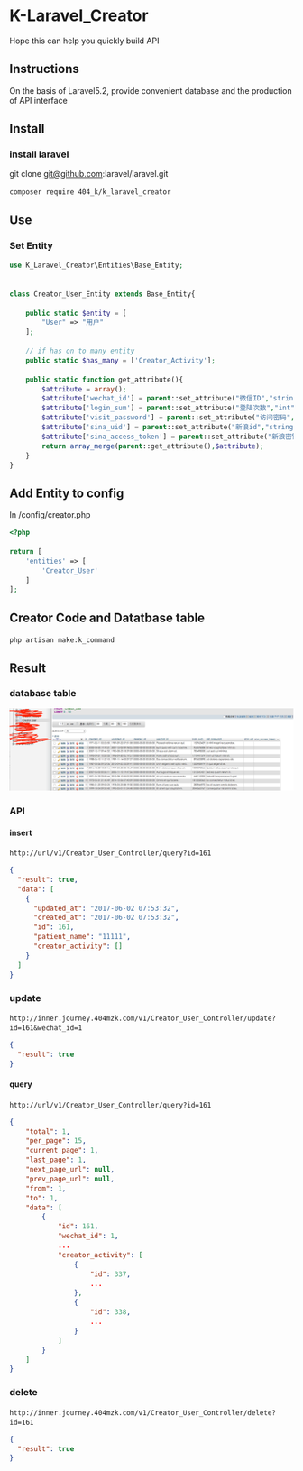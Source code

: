 # K-Laravel_Creator

Hope this can help you quickly build API

## Instructions

On the basis of Laravel5.2, provide convenient database and the production of API interface



## Install

### install laravel

git clone git@github.com:laravel/laravel.git




`composer require 404_k/k_laravel_creator`

## Use

### Set Entity

```php
use K_Laravel_Creator\Entities\Base_Entity;


class Creator_User_Entity extends Base_Entity{

    public static $entity = [
        "User" => "用户"
    ];
    
    // if has on to many entity 
    public static $has_many = ['Creator_Activity'];

    public static function get_attribute(){
        $attribute = array();
        $attribute['wechat_id'] = parent::set_attribute("微信ID","string");
        $attribute['login_sum'] = parent::set_attribute("登陆次数","int");
        $attribute['visit_password'] = parent::set_attribute("访问密码","string");
        $attribute['sina_uid'] = parent::set_attribute("新浪id","string");
        $attribute['sina_access_token'] = parent::set_attribute("新浪密钥","string");
        return array_merge(parent::get_attribute(),$attribute);
    }
}

```

## Add Entity to config 

In /config/creator.php

```php
<?php

return [
    'entities' => [
        'Creator_User'
    ]
];

```

## Creator Code and Datatbase table

`php artisan make:k_command`


## Result

### database table

![image](./Static/Images/database_table.png)

### API 

#### insert  

`http://url/v1/Creator_User_Controller/query?id=161`

```JSON
{
  "result": true,
  "data": [
    {
      "updated_at": "2017-06-02 07:53:32",
      "created_at": "2017-06-02 07:53:32",
      "id": 161,
      "patient_name": "11111",
      "creator_activity": []
    }
  ]
}
```

### update

`http://inner.journey.404mzk.com/v1/Creator_User_Controller/update?id=161&wechat_id=1`

```JSON
{
  "result": true
}
```

#### query

`http://url/v1/Creator_User_Controller/query?id=161`

```JSON
{
    "total": 1,
    "per_page": 15,
    "current_page": 1,
    "last_page": 1,
    "next_page_url": null,
    "prev_page_url": null,
    "from": 1,
    "to": 1,
    "data": [
        {
            "id": 161,
            "wechat_id": 1,
            ...
            "creator_activity": [
                {
                    "id": 337,
                    ...
                },
                {
                    "id": 338,
                    ...
                }
            ]
        }
    ]
}
```


### delete

`http://inner.journey.404mzk.com/v1/Creator_User_Controller/delete?id=161`

```JSON
{
  "result": true 
}
```

